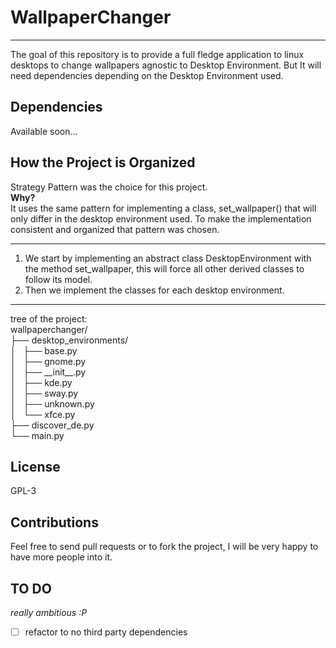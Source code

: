 # WallpaperChanger
***
The goal of this repository is to provide a full fledge application to linux desktops to change wallpapers agnostic to Desktop Environment. But It will need dependencies depending on the Desktop Environment used.

## Dependencies

Available soon...

## How the Project is Organized

Strategy Pattern was the choice for this project.  
**Why?**  
It uses the same pattern for implementing a class, set\_wallpaper() that will only differ in the desktop environment used. To make the implementation consistent and organized that pattern was chosen.  

***

1. We start by implementing an abstract class DesktopEnvironment with the method set\_wallpaper, this will force all other derived classes to follow its model.  
2. Then we implement the classes for each desktop environment.

***

tree of the project:  
wallpaperchanger/  
├── desktop\_environments/  
│   ├── base.py  
│   ├── gnome.py  
│   ├── \_\_init\_\_.py  
│   ├── kde.py  
│   ├── sway.py  
│   ├── unknown.py  
│   └── xfce.py  
├── discover\_de.py  
└── main.py  

## License

GPL-3

## Contributions

Feel free to send pull requests or to fork the project, I will be very happy to have more people into it.

## TO DO
_really ambitious :P_  
- [ ] refactor to no third party dependencies
